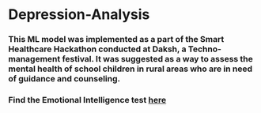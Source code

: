 # Depression-Analysis
### This ML model was implemented as a part of the Smart Healthcare Hackathon conducted at Daksh, a Techno-management festival. It was suggested as a way to assess the mental health of school children in rural areas who are in need of guidance and counseling.
### Find the Emotional Intelligence test [here](http://emotional-intelligence-test.herokuapp.com/)
